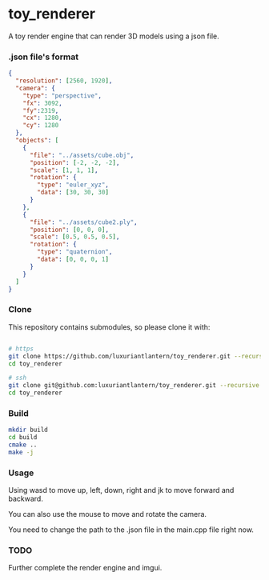 # toy_renderer

A toy render engine that can render 3D models using a json file.

### .json file's format

```json
{
  "resolution": [2560, 1920],
  "camera": {
    "type": "perspective",
    "fx": 3092,
    "fy":2319,
    "cx": 1280,
    "cy": 1280
  },
  "objects": [
    {
      "file": "../assets/cube.obj",
      "position": [-2, -2, -2],
      "scale": [1, 1, 1],
      "rotation": {
        "type": "euler_xyz",
        "data": [30, 30, 30]
      }
    },
    {
      "file": "../assets/cube2.ply",
      "position": [0, 0, 0],
      "scale": [0.5, 0.5, 0.5],
      "rotation": {
        "type": "quaternion",
        "data": [0, 0, 0, 1]
      }
    }
  ]
}
```

### Clone

This repository contains submodules, so please clone it with:

```bash

# https
git clone https://github.com/luxuriantlantern/toy_renderer.git --recursive
cd toy_renderer

# ssh
git clone git@github.com:luxuriantlantern/toy_renderer.git --recursive
cd toy_renderer
```

### Build

```bash
mkdir build
cd build
cmake ..
make -j
```

### Usage

Using wasd to move up, left, down, right and jk to move forward and backward.

You can also use the mouse to move and rotate the camera.

You need to change the path to the .json file in the main.cpp file right now.


### TODO

Further complete the render engine and imgui.
